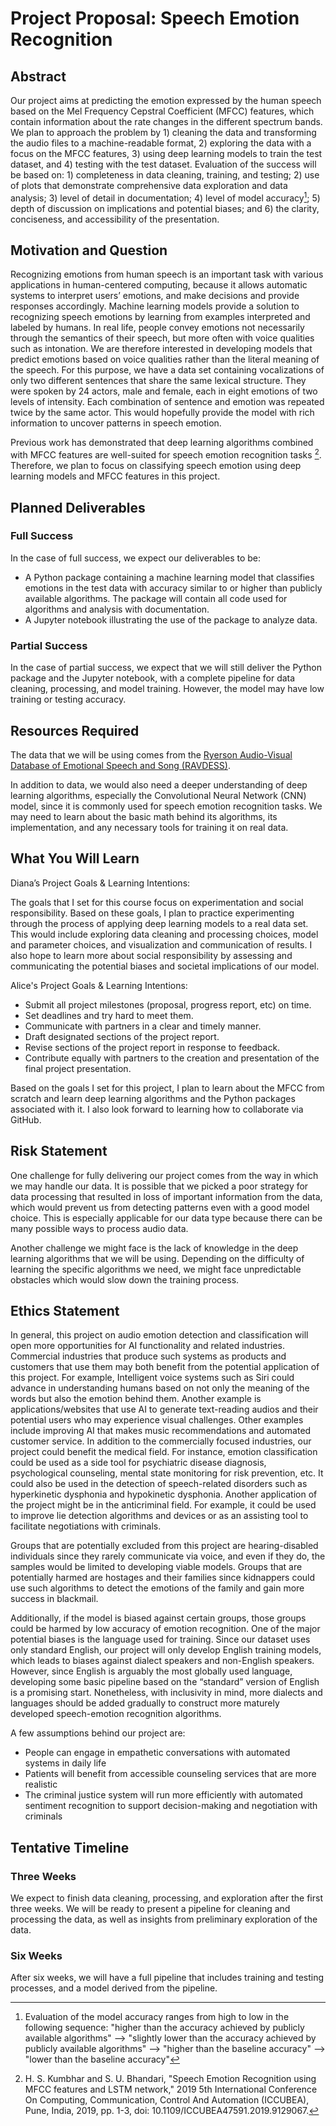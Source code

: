 # Project Proposal: Speech Emotion Recognition

## Abstract
Our project aims at predicting the emotion expressed by the human speech based on the Mel Frequency Cepstral Coefficient (MFCC) features, which contain information about the rate changes in the different spectrum bands. We plan to approach the problem by 1) cleaning the data and transforming the audio files to a machine-readable format, 2) exploring the data with a focus on the MFCC features, 3) using deep learning models to train the test dataset, and 4) testing with the test dataset. Evaluation of the success will be based on: 1) completeness in data cleaning, training, and testing; 2) use of plots that demonstrate comprehensive data exploration and data analysis; 3) level of detail in documentation; 4) level of model accuracy[^1]; 5) depth of discussion on implications and potential biases; and 6) the clarity, conciseness, and accessibility of the presentation.

[^1]: Evaluation of the model accuracy ranges from high to low in the following sequence: "higher than the accuracy achieved by publicly available algorithms" --> "slightly lower than the accuracy achieved by publicly available algorithms" --> "higher than the baseline accuracy" --> "lower than the baseline accuracy"

## Motivation and Question
Recognizing emotions from human speech is an important task with various applications in human-centered computing, because it allows automatic systems to interpret users’ emotions, and make decisions and provide responses accordingly. Machine learning models provide a solution to recognizing speech emotions by learning from examples interpreted and labeled by humans. In real life, people convey emotions not necessarily through the semantics of their speech, but more often with voice qualities such as intonation. We are therefore interested in developing models that predict emotions based on voice qualities rather than the literal meaning of the speech. For this purpose, we have a data set containing vocalizations of only two different sentences that share the same lexical structure. They were spoken by 24 actors, male and female, each in eight emotions of two levels of intensity. Each combination of sentence and emotion was repeated twice by the same actor. This would hopefully provide the model with rich information to uncover patterns in speech emotion. 

Previous work has demonstrated that deep learning algorithms combined with MFCC features are well-suited for speech emotion recognition tasks [^2]. Therefore, we plan to focus on classifying speech emotion using deep learning models and MFCC features in this project. 

[^2]: H. S. Kumbhar and S. U. Bhandari, "Speech Emotion Recognition using MFCC features and LSTM network," 2019 5th International Conference On Computing, Communication, Control And Automation (ICCUBEA), Pune, India, 2019, pp. 1-3, doi: 10.1109/ICCUBEA47591.2019.9129067.

## Planned Deliverables
### Full Success

In the case of full success, we expect our deliverables to be:

- A Python package containing a machine learning model that classifies emotions in the test data with accuracy similar to or higher than publicly available algorithms. The package will contain all code used for algorithms and analysis with documentation. 
- A Jupyter notebook illustrating the use of the package to analyze data. 

### Partial Success

In the case of partial success, we expect that we will still deliver the Python package and the Jupyter notebook, with a complete pipeline for data cleaning, processing, and model training. However, the model may have low training or testing accuracy. 

## Resources Required
The data that we will be using comes from the [Ryerson Audio-Visual Database of Emotional Speech and Song (RAVDESS)](https://www.kaggle.com/datasets/uwrfkaggler/ravdess-emotional-speech-audio).  

In addition to data, we would also need a deeper understanding of deep learning algorithms, especially the Convolutional Neural Network (CNN) model, since it is commonly used for speech emotion recognition tasks. We may need to learn about the basic math behind its algorithms, its implementation, and any necessary tools for training it on real data. 
## What You Will Learn
Diana’s Project Goals & Learning Intentions:

The goals that I set for this course focus on experimentation and social responsibility. Based on these goals, I plan to practice experimenting through the process of applying deep learning models to a real data set. This would include exploring data cleaning and processing choices, model and parameter choices, and visualization and communication of results. I also hope to learn more about social responsibility by assessing and communicating the potential biases and societal implications of our model. 


Alice's Project Goals & Learning Intentions:
- Submit all project milestones (proposal, progress report, etc) on time.
- Set deadlines and try hard to meet them.
- Communicate with partners in a clear and timely manner.
- Draft designated sections of the project report.
- Revise sections of the project report in response to feedback.
- Contribute equally with partners to the creation and presentation of the final project presentation.

Based on the goals I set for this project, I plan to learn about the MFCC from scratch and learn deep learning algorithms and the Python packages associated with it. I also look forward to learning how to collaborate via GitHub.

## Risk Statement
One challenge for fully delivering our project comes from the way in which we may handle our data. It is possible that we picked a poor strategy for data processing that resulted in loss of important information from the data, which would prevent us from detecting patterns even with a good model choice. This is especially applicable for our data type because there can be many possible ways to process audio data. 

Another challenge we might face is the lack of knowledge in the deep learning algorithms that we will be using. Depending on the difficulty of learning the specific algorithms we need, we might face unpredictable obstacles which would slow down the training process. 

## Ethics Statement
In general, this project on audio emotion detection and classification will open more opportunities for AI functionality and related industries. Commercial industries that produce such systems as products and customers that use them may both benefit from the potential application of this project. For example, Intelligent voice systems such as Siri could advance in understanding humans based on not only the meaning of the words but also the emotion behind them. Another example is applications/websites that use AI to generate text-reading audios and their potential users who may experience visual challenges. Other examples include improving AI that makes music recommendations and automated customer service. In addition to the commercially focused industries, our project could benefit the medical field. For instance, emotion classification could be used as a side tool for psychiatric disease diagnosis, psychological counseling, mental state monitoring for risk prevention, etc. It could also be used in the detection of speech-related disorders such as hyperkinetic dysphonia and hypokinetic dysphonia. Another application of the project might be in the anticriminal field. For example, it could be used to improve lie detection algorithms and devices or as an assisting tool to facilitate negotiations with criminals.

Groups that are potentially excluded from this project are hearing-disabled individuals since they rarely communicate via voice, and even if they do, the samples would be limited to developing viable models. Groups that are potentially harmed are hostages and their families since kidnappers could use such algorithms to detect the emotions of the family and gain more success in blackmail. 

Additionally, if the model is biased against certain groups, those groups could be harmed by low accuracy of emotion recognition. One of the major potential biases is the language used for training. Since our dataset uses only standard English, our project will only develop English training models, which leads to biases against dialect speakers and non-English speakers. However, since English is arguably the most globally used language, developing some basic pipeline based on the “standard” version of English is a promising start. Nonetheless, with inclusivity in mind, more dialects and languages should be added gradually to construct more maturely developed speech-emotion recognition algorithms. 

A few assumptions behind our project are:
- People can engage in empathetic conversations with automated systems in daily life
- Patients will benefit from accessible counseling services that are more realistic
- The criminal justice system will run more efficiently with automated sentiment recognition to support decision-making and negotiation with criminals

## Tentative Timeline
### Three Weeks
We expect to finish data cleaning, processing, and exploration after the first three weeks. We will be ready to present a pipeline for cleaning and processing the data, as well as insights from preliminary exploration of the data. 
### Six Weeks
After six weeks, we will have a full pipeline that includes training and testing processes, and a model derived from the pipeline. 
